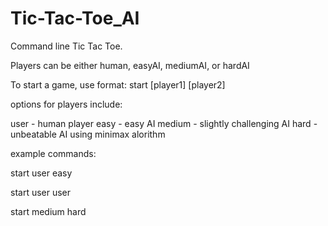 # Tic-Tac-Toe_AI

Command line Tic Tac Toe.

Players can be either human, easyAI, mediumAI, or hardAI

To start a game, use format: start [player1] [player2]

options for players include:

user - human player
easy - easy AI
medium - slightly challenging AI
hard - unbeatable AI using minimax alorithm

example commands:

start user easy

start user user

start medium hard
